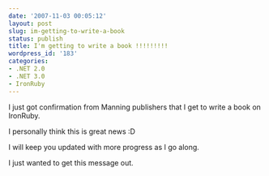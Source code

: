 ```yaml
---
date: '2007-11-03 00:05:12'
layout: post
slug: im-getting-to-write-a-book
status: publish
title: I'm getting to write a book !!!!!!!!!
wordpress_id: '183'
categories:
- .NET 2.0
- .NET 3.0
- IronRuby
---
```


I just got confirmation from Manning publishers that I get to write a book on IronRuby.  

  

I personally think this is great news :D  

  

I will keep you updated with more progress as I go along.  

  

I just wanted to get this message out.  

